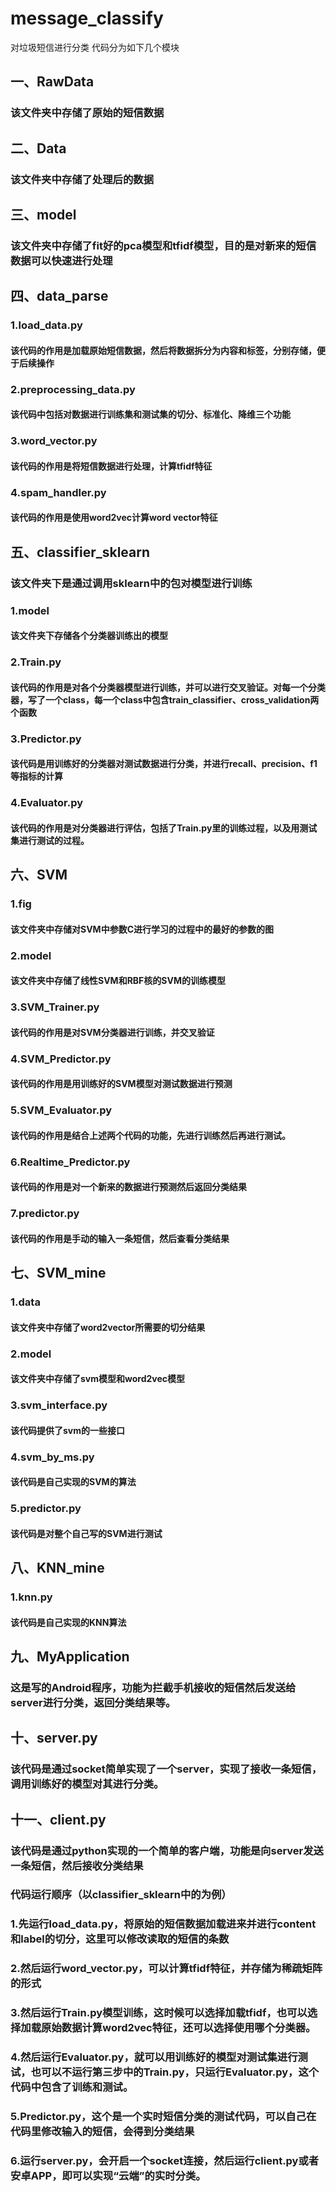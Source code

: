 # message_classify
对垃圾短信进行分类
代码分为如下几个模块
## 一、RawData
### 该文件夹中存储了原始的短信数据

## 二、Data
### 该文件夹中存储了处理后的数据

## 三、model
### 该文件夹中存储了fit好的pca模型和tfidf模型，目的是对新来的短信数据可以快速进行处理

## 四、data_parse
### 1.load_data.py
#### 该代码的作用是加载原始短信数据，然后将数据拆分为内容和标签，分别存储，便于后续操作
### 2.preprocessing_data.py
#### 该代码中包括对数据进行训练集和测试集的切分、标准化、降维三个功能
### 3.word_vector.py
#### 该代码的作用是将短信数据进行处理，计算tfidf特征
### 4.spam_handler.py
#### 该代码的作用是使用word2vec计算word vector特征

## 五、classifier_sklearn
### 该文件夹下是通过调用sklearn中的包对模型进行训练
### 1.model
#### 该文件夹下存储各个分类器训练出的模型
### 2.Train.py
#### 该代码的作用是对各个分类器模型进行训练，并可以进行交叉验证。对每一个分类器，写了一个class，每一个class中包含train_classifier、cross_validation两个函数
### 3.Predictor.py
#### 该代码是用训练好的分类器对测试数据进行分类，并进行recall、precision、f1等指标的计算
### 4.Evaluator.py
#### 该代码的作用是对分类器进行评估，包括了Train.py里的训练过程，以及用测试集进行测试的过程。

## 六、SVM
### 1.fig
#### 该文件夹中存储对SVM中参数C进行学习的过程中的最好的参数的图
### 2.model
#### 该文件夹中存储了线性SVM和RBF核的SVM的训练模型
### 3.SVM_Trainer.py
#### 该代码的作用是对SVM分类器进行训练，并交叉验证
### 4.SVM_Predictor.py
#### 该代码的作用是用训练好的SVM模型对测试数据进行预测
### 5.SVM_Evaluator.py
#### 该代码的作用是结合上述两个代码的功能，先进行训练然后再进行测试。
### 6.Realtime_Predictor.py
#### 该代码的作用是对一个新来的数据进行预测然后返回分类结果
### 7.predictor.py
#### 该代码的作用是手动的输入一条短信，然后查看分类结果

## 七、SVM_mine
### 1.data
#### 该文件夹中存储了word2vector所需要的切分结果
### 2.model
#### 该文件夹中存储了svm模型和word2vec模型
### 3.svm_interface.py
#### 该代码提供了svm的一些接口
### 4.svm_by_ms.py
#### 该代码是自己实现的SVM的算法
### 5.predictor.py
#### 该代码是对整个自己写的SVM进行测试

## 八、KNN_mine
### 1.knn.py
#### 该代码是自己实现的KNN算法

## 九、MyApplication
### 这是写的Android程序，功能为拦截手机接收的短信然后发送给server进行分类，返回分类结果等。

## 十、server.py
### 该代码是通过socket简单实现了一个server，实现了接收一条短信，调用训练好的模型对其进行分类。

## 十一、client.py
### 该代码是通过python实现的一个简单的客户端，功能是向server发送一条短信，然后接收分类结果


### 代码运行顺序（以classifier_sklearn中的为例）
### 1.先运行load_data.py，将原始的短信数据加载进来并进行content和label的切分，这里可以修改读取的短信的条数
### 2.然后运行word_vector.py，可以计算tfidf特征，并存储为稀疏矩阵的形式
### 3.然后运行Train.py模型训练，这时候可以选择加载tfidf，也可以选择加载原始数据计算word2vec特征，还可以选择使用哪个分类器。
### 4.然后运行Evaluator.py，就可以用训练好的模型对测试集进行测试，也可以不运行第三步中的Train.py，只运行Evaluator.py，这个代码中包含了训练和测试。
### 5.Predictor.py，这个是一个实时短信分类的测试代码，可以自己在代码里修改输入的短信，会得到分类结果
### 6.运行server.py，会开启一个socket连接，然后运行client.py或者安卓APP，即可以实现“云端”的实时分类。
